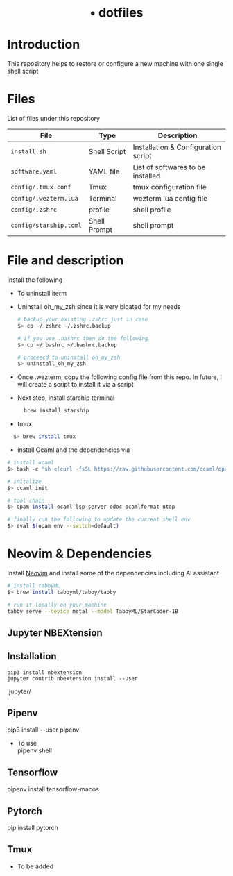 # <p align="center"> <bold>•</bold> dotfiles <p> 

# Introduction

This repository helps to restore or configure a new machine with one single shell script

# Files 

List of files under this repository

| File | Type |  Description |
| --- | --- | --- |
| `install.sh` | Shell Script  | Installation & Configuration script  |    
| `software.yaml`  | YAML file | List of softwares to be installed | 
| `config/.tmux.conf`|  Tmux  | tmux configuration file| 
| `config/.wezterm.lua`| Terminal | wezterm lua config file | 
| `config/.zshrc`| profile | shell profile| 
| `config/starship.toml`| Shell Prompt | shell prompt | 



# File and description

Install the following

- To uninstall iterm
- Uninstall oh_my_zsh since it is very bloated for my needs
  
  ```bash
  # backup your existing .zshrc just in case
  $> cp ~/.zshrc ~/.zshrc.backup

  # if you use .bashrc then do the following
  $> cp ~/.bashrc ~/.bashrc.backup

  # proceecd to uninstall oh_my_zsh
  $> uninstall_oh_my_zsh
  ```
  
-  Once .wezterm, copy the following config file from this repo. In future, I will create a script to install it via a script

- Next step, install starship terminal
  ```bash
    brew install starship
  ```
  
- tmux
```bash
  $> brew install tmux
```

- install Ocaml and the dependencies via
```bash
# install ocaml
$> bash -c "sh <(curl -fsSL https://raw.githubusercontent.com/ocaml/opam/master/shell/install.sh)"

# initalize
$> ocaml init

# tool chain
$> opam install ocaml-lsp-server odoc ocamlformat utop

# finally run the following to update the current shell env
$> eval $(opam env --switch=default)

```

# Neovim & Dependencies
Install [Neovim](https://github.com/rvbug/nvim) and install some of the dependencies including AI assistant

```sh
# install tabbyML
$> brew install tabbyml/tabby/tabby

# run it locally on your machine
tabby serve --device metal --model TabbyML/StarCoder-1B

```


## Jupyter NBEXtension

## Installation 
`pip3 install nbextension`  
`jupyter contrib nbextension install --user`

.jupyter/

## Pipenv 
pip3 install --user pipenv  
- To use  
pipenv shell

## Tensorflow
pipenv install tensorflow-macos

## Pytorch
pip install pytorch

## Tmux
- To be added
